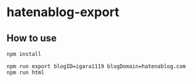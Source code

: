 # hatenablog-export

## How to use

```
npm install

npm run export blogID=igara1119 blogDomain=hatenablog.com
npm run html
```
